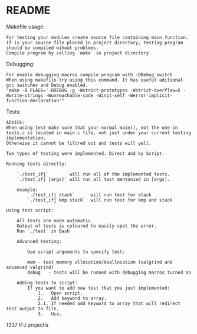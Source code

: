 # README #


Makefile usage:

	For testing your modules create source file containing main function.
	If is your source file placed in project directory, testing program
	should be compiled wihout problems.
	Compile program by calling `make` in project directory.

Debugging:

	For enable debugging macros compile program with -DDebug switch
	When using makefile try using this command. It has useful aditional gcc switches and Debug enabled.
	"make -B FLAGS='-DDEBUG -g -Wstrict-prototypes -Wstrict-overflow=5 -Wwrite-strings -Wunreachable-code -Winit-self -Werror-implicit-function-declaration'"

Tests:

	ADVICE:	
	When using test make sure that your normal main(), not the one in tests.c is located in main.c file, not just under your current testing implementation.
	Otherwise it cannot be filtred out and tests will yell.

	Two types of testing were implemented. Direct and by Script.

	Running tests directly:

		`./test_ifj`		will run all of the implemented tests.
		`./test_ifj [args]`	will run all test mentonied in [args].
		
		example:
			`./test_ifj stack` 		will run test for stack
			`./test_ifj kmp stack` 	will run test for kmp and stack

	Using test script:

		All tests are made automatic. 
		Output of tests is coloured to easily spot the error.
		Run `./test` in Bash
		
		Advanced testing:
		
			Use script arguments to specify test:
			
			mem	- test memory allocation/deallocation (valgrind and advanced valgrind)
			debug	- tests will be runned with debugging macros turned on

		Adding tests to script:
			If you want to add new test that you just implemented:
				1.   Open script.
				2.   Add keyword to array.
				2.1. If needed add keyword to array that will redirect test output to file.
				3.   Use.



1337 IFJ projectis